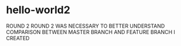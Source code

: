 # hello-world2
ROUND 2
ROUND 2 WAS NECESSARY TO BETTER UNDERSTAND COMPARISON BETWEEN MASTER BRANCH AND FEATURE BRANCH I CREATED
